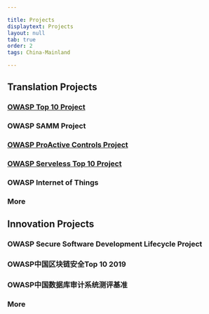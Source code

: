 ```yaml
---

title: Projects
displaytext: Projects
layout: null
tab: true
order: 2
tags: China-Mainland

---
```


## Translation Projects

### **[OWASP Top 10 Project](https://owasp.org/www-project-top-ten/)**

### **OWASP SAMM Project**

### **[OWASP ProActive Controls Project](https://github.com/OWASP/www-project-proactive-controls/blob/master/v3/OWASP_Top_10_Proactive_Controls_V3_Chinese.pdf)**

### **[OWASP Serveless Top 10 Project](https://owasp.org/www-project-serverless-top-10/#tab=Main)**

### **OWASP Internet of Things**

### **More**



## Innovation Projects

### **OWASP Secure Software Development Lifecycle Project**

### **OWASP中国区块链安全Top 10 2019**

### **OWASP中国数据库审计系统测评基准**

### **More**
